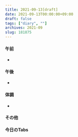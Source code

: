 ```yaml
---
title: 2021-09-13[draft]
date: 2021-09-13T00:00:00+09:00
draft: false
tags: ["diary", ""]
archives: 2021-09
slug: 181875
---
```

#### 午前
- 
#### 午後
- 
#### 体調
- 
#### その他
#### 今日のTabs